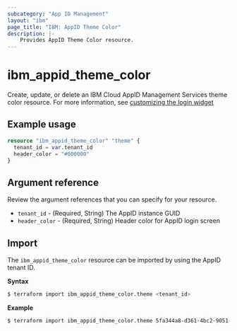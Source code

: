 ```yaml
---
subcategory: "App ID Management"
layout: "ibm"
page_title: "IBM: AppID Theme Color"
description: |-
    Provides AppID Theme Color resource.
---
```


# ibm_appid_theme_color

Create, update, or delete an IBM Cloud AppID Management Services theme color resource. For more information, see [customizing the login widget](https://cloud.ibm.com/docs/appid?topic=appid-login-widget&interface=api#widget-customize)

## Example usage

```terraform
resource "ibm_appid_theme_color" "theme" {
  tenant_id = var.tenant_id
  header_color = "#000000"
}
```

## Argument reference
Review the argument references that you can specify for your resource.

- `tenant_id` - (Required, String) The AppID instance GUID
- `header_color` - (Required, String) Header color for AppID login screen

## Import

The `ibm_appid_theme_color` resource can be imported by using the AppID tenant ID.

**Syntax**

```bash
$ terraform import ibm_appid_theme_color.theme <tenant_id>
```
**Example**

```bash
$ terraform import ibm_appid_theme_color.theme 5fa344a8-d361-4bc2-9051-58ca253f4b2b
```
